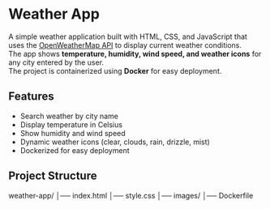 # Weather App

A simple weather application built with HTML, CSS, and JavaScript that uses the [OpenWeatherMap API](https://openweathermap.org/api) to display current weather conditions.  
The app shows **temperature, humidity, wind speed, and weather icons** for any city entered by the user.  
The project is containerized using **Docker** for easy deployment.

## Features
- Search weather by city name  
- Display temperature in Celsius  
- Show humidity and wind speed  
- Dynamic weather icons (clear, clouds, rain, drizzle, mist)  
- Dockerized for easy deployment  

## Project Structure

weather-app/
│── index.html 
│── style.css 
│── images/ 
│── Dockerfile 
